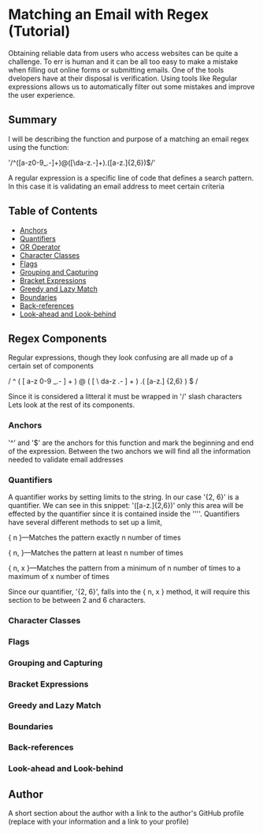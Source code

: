 # Matching an Email with Regex (Tutorial)

Obtaining reliable data from users who access websites can be quite a challenge. To err is human and it can be
all too easy to make a mistake when filling out online forms or submitting emails. One of the tools dvelopers have
at their disposal is verification. Using tools like Regular expressions allows us to automatically filter out some
mistakes and improve the user experience.

## Summary

I will be describing the function and purpose of a matching an email regex using the function: 

'/^([a-z0-9_\.-]+)@([\da-z\.-]+)\.([a-z\.]{2,6})$/'

A regular expression is a specific line of code that defines a search pattern. In this case it is validating an email address to meet certain criteria

## Table of Contents

- [Anchors](#anchors)
- [Quantifiers](#quantifiers)
- [OR Operator](#or-operator)
- [Character Classes](#character-classes)
- [Flags](#flags)
- [Grouping and Capturing](#grouping-and-capturing)
- [Bracket Expressions](#bracket-expressions)
- [Greedy and Lazy Match](#greedy-and-lazy-match)
- [Boundaries](#boundaries)
- [Back-references](#back-references)
- [Look-ahead and Look-behind](#look-ahead-and-look-behind)

## Regex Components
Regular expressions, though they look confusing are all made up of a certain set of components

/ ^ ( [ a-z 0-9 _\.- ] + ) @ ( [ \ da-z \.- ] + ) \.( [a-z\.] {2,6} ) $ /

Since it is considered a litteral it must be wrapped in '/' slash characters
Lets look at the rest of its components.

### Anchors
'^' and '$' are the anchors for this function and mark the beginning and end of the expression.
Between the two anchors we will find all the information needed to validate email addresses

### Quantifiers
A quantifier works by setting limits to the string. In our case '{2, 6}' is a quantifier.
We can see in this snippet: '([a-z\.]{2,6})' only this area will be effected by the quantifier since it is contained inside the ''''.
Quantifiers have several different methods to set up a limit,

{ n }—Matches the pattern exactly n number of times

{ n, }—Matches the pattern at least n number of times

{ n, x }—Matches the pattern from a minimum of n number of times to a maximum of x number of times

Since our quantifier, '{2, 6}', falls into the { n, x } method, it will require this section to be between 2 and 6 characters.

### Character Classes

### Flags

### Grouping and Capturing

### Bracket Expressions

### Greedy and Lazy Match

### Boundaries

### Back-references

### Look-ahead and Look-behind

## Author

A short section about the author with a link to the author's GitHub profile (replace with your information and a link to your profile)